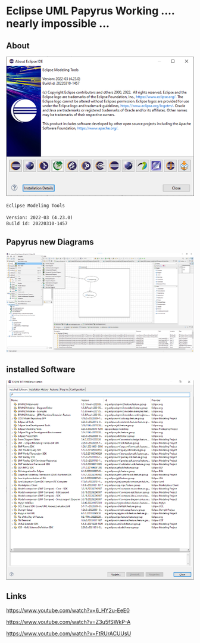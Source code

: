 
# Eclipse UML Papyrus Working .... nearly impossible ... 

## About

![](../pics/20231018193054.png)

```
Eclipse Modeling Tools

Version: 2022-03 (4.23.0)
Build id: 20220310-1457
```

## Papyrus new Diagrams 

![](../pics/20231018194719.png)

## installed Software 

![](../pics/20231018192851.png)


## Links

https://www.youtube.com/watch?v=6_HY2u-EeE0

https://www.youtube.com/watch?v=Z3u5fSWkP-A

https://www.youtube.com/watch?v=FtRUrACUUsU

